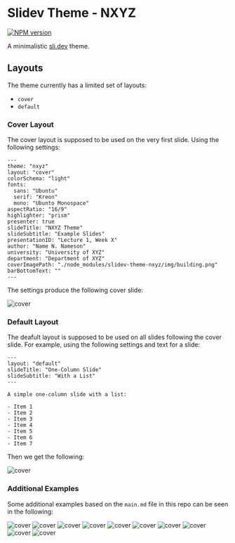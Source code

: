 # Slidev Theme - NXYZ

[![NPM version](https://img.shields.io/npm/v/slidev-theme-nxyz?color=F141A8&label=)](https://www.npmjs.com/package/slidev-theme-nxyz)

A minimalistic [sli.dev](https://sli.dev) theme.

## Layouts

The theme currently has a limited set of layouts:

- `cover`
- `default`

### Cover Layout

The cover layout is supposed to be used on the very first slide. Using the following settings: 

```text
---
theme: "nxyz"
layout: "cover"
colorSchema: "light"
fonts:
  sans: "Ubuntu"
  serif: "Kreon"
  mono: "Ubunto Monospace"
aspectRatio: "16/9"
highlighter: "prism"
presenter: true
slideTitle: "NXYZ Theme"
slideSubtitle: "Example Slides"
presentationID: "Lecture 1, Week X"
author: "Name N. Nameson"
university: "University of XYZ"
department: "Department of XYZ"
coverImagePath: "./node_modules/slidev-theme-nxyz/img/building.png"
barBottomText: ""
---
```
The settings produce the following cover slide:


![cover](img/cover.png)

### Default Layout

The deafult layout is supposed to be used on all slides following the cover slide. For example, using the following settings and text for a slide:
```text
---
layout: "default"
slideTitle: "One-Column Slide"  
slideSubtitle: "With a List"
---

A simple one-column slide with a list:

- Item 1
- Item 2
- Item 3
- Item 4
- Item 5
- Item 6
- Item 7
```

Then we get the following:

![cover](img/default1.png)

### Additional Examples

Some additional examples based on the  `main.md` file in this repo can be seen in the following:

![cover](main-export/001.png)
![cover](main-export/002.png)
![cover](main-export/003.png)
![cover](main-export/004.png)
![cover](main-export/005.png)
![cover](main-export/006.png)
![cover](main-export/007.png)
![cover](main-export/008.png)
![cover](main-export/009.png)
![cover](main-export/010.png)
